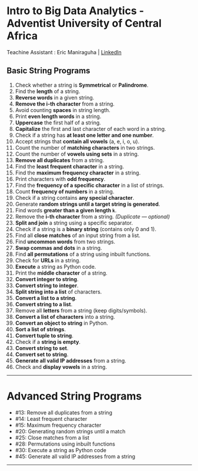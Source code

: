 
# Intro to Big Data Analytics - Adventist University of Central Africa  
 Teachine Assistant : Eric Maniraguha | [LinkedIn](https://www.linkedin.com/in/ericmaniraguha/)


## Basic String Programs

1. Check whether a string is **Symmetrical** or **Palindrome**.
2. Find the **length** of a string.
3. **Reverse words** in a given string.
4. **Remove the i-th character** from a string.
5. Avoid counting **spaces** in string length.
6. Print **even length words** in a string.
7. **Uppercase** the first half of a string.
8. **Capitalize** the first and last character of each word in a string.
9. Check if a string has **at least one letter and one number**.
10. Accept strings that **contain all vowels** (a, e, i, o, u).
11. Count the number of **matching characters** in two strings.
12. Count the number of **vowels using sets** in a string.
13. **Remove all duplicates** from a string.
14. Find the **least frequent character** in a string.
15. Find the **maximum frequency character** in a string.
16. Print characters with **odd frequency**.
17. Find the **frequency of a specific character** in a list of strings.
18. Count **frequency of numbers** in a string.
19. Check if a string contains **any special character**.
20. Generate **random strings until a target string is generated**.
21. Find words **greater than a given length `k`**.
22. Remove the **i-th character** from a string. *(Duplicate — optional)*
23. **Split and join** a string using a specific separator.
24. Check if a string is a **binary string** (contains only 0 and 1).
25. Find all **close matches** of an input string from a list.
26. Find **uncommon words** from two strings.
27. **Swap commas and dots** in a string.
28. Find **all permutations** of a string using inbuilt functions.
29. Check for **URLs** in a string.
30. **Execute** a string as Python code.
31. Print the **middle character** of a string.
32. **Convert integer to string**.
33. **Convert string to integer**.
34. **Split string into a list** of characters.
35. **Convert a list to a string**.
36. **Convert string to a list**.
37. Remove all **letters** from a string (keep digits/symbols).
38. **Convert a list of characters** into a string.
39. **Convert an object to string** in Python.
40. **Sort a list of strings**.
41. **Convert tuple to string**.
42. Check if a **string is empty**.
43. **Convert string to set**.
44. **Convert set to string**.
45. **Generate all valid IP addresses** from a string.
46. Check and **display vowels** in a string.

---

# Advanced String Programs

- #13: Remove all duplicates from a string  
- #14: Least frequent character  
- #15: Maximum frequency character  
- #20: Generating random strings until a match  
- #25: Close matches from a list  
- #28: Permutations using inbuilt functions  
- #30: Execute a string as Python code  
- #45: Generate all valid IP addresses from a string

---
